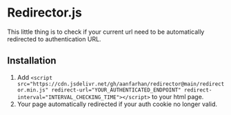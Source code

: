 # Redirector.js
This little thing is to check if your current url need to be automatically redirected to authentication URL.

## Installation
1. Add `<script src="https://cdn.jsdelivr.net/gh/aanfarhan/redirector@main/redirector.min.js" redirect-url="YOUR_AUTHENTICATED_ENDPOINT" redirect-interval="INTERVAL_CHECKING_TIME"></script>` to your html page.
2. Your page automatically redirected if your auth cookie no longer valid.
